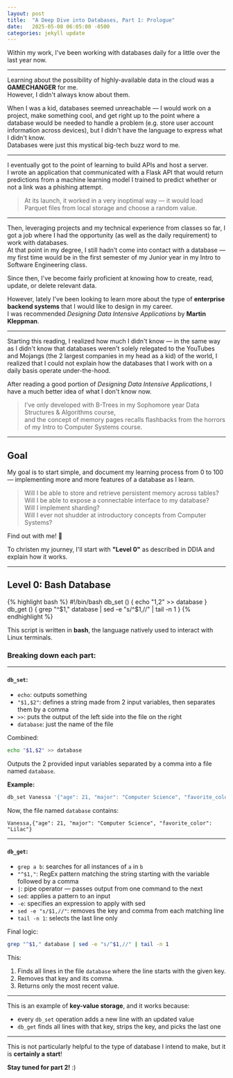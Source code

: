 ```yaml
---
layout: post
title:  "A Deep Dive into Databases, Part 1: Prologue"
date:   2025-05-08 06:05:00 -0500
categories: jekyll update
---
```


<p class="lead">
Within my work, I've been working with databases daily for a little over the last year now.
</p>

---

Learning about the possibility of highly-available data in the cloud was a **GAMECHANGER** for me.  
However, I didn't always know about them.

When I was a kid, databases seemed unreachable — I would work on a project, make something cool, and get right up to the point where a database would be needed to handle a problem (e.g. store user account information across devices), but I didn't have the language to express what I didn't know.  
Databases were just this mystical big-tech buzz word to me.

---

I eventually got to the point of learning to build APIs and host a server.  
I wrote an application that communicated with a Flask API that would return predictions from a machine learning model I trained to predict whether or not a link was a phishing attempt.

> At its launch, it worked in a very inoptimal way — it would load Parquet files from local storage and choose a random value.

---

Then, leveraging projects and my technical experience from classes so far, I got a job where I had the opportunity (as well as the daily requirement) to work with databases.  
At that point in my degree, I still hadn't come into contact with a database — my first time would be in the first semester of my Junior year in my Intro to Software Engineering class.

Since then, I've become fairly proficient at knowing how to create, read, update, or delete relevant data.

However, lately I've been looking to learn more about the type of **enterprise backend systems** that I would like to design in my career.  
I was recommended *Designing Data Intensive Applications* by **Martin Kleppman**.

---

Starting this reading, I realized how much I didn't know — in the same way as I didn't know that databases weren't solely relegated to the YouTubes and Mojangs (the 2 largest companies in my head as a kid) of the world, I realized that I could not explain how the databases that I work with on a daily basis operate under-the-hood.

After reading a good portion of *Designing Data Intensive Applications*, I have a much better idea of what I don't know now.

> I've only developed with B-Trees in my Sophomore year Data Structures & Algorithms course,  
> and the concept of memory pages recalls flashbacks from the horrors of my Intro to Computer Systems course.

---

## Goal

My goal is to start simple, and document my learning process from 0 to 100 — implementing more and more features of a database as I learn.

> Will I be able to store and retrieve persistent memory across tables?  
> Will I be able to expose a connectable interface to my database?  
> Will I implement sharding?  
> Will I ever not shudder at introductory concepts from Computer Systems?

Find out with me! 🙂

To christen my journey, I'll start with **"Level 0"** as described in DDIA and explain how it works.

---

## Level 0: Bash Database

{% highlight bash %}
#!/bin/bash
db_set () {
    echo "$1,$2" >> database
}
db_get () {
    grep "^$1," database | sed -e "s/^$1,//" | tail -n 1
}
{% endhighlight %}

This script is written in **bash**, the language natively used to interact with Linux terminals.

### Breaking down each part:

---

#### `db_set`:

- `echo`: outputs something  
- `"$1,$2"`: defines a string made from 2 input variables, then separates them by a comma  
- `>>`: puts the output of the left side into the file on the right  
- `database`: just the name of the file

Combined:
```bash
echo "$1,$2" >> database
````

Outputs the 2 provided input variables separated by a comma into a file named `database`.

**Example:**

```bash
db_set Vanessa '{"age": 21, "major": "Computer Science", "favorite_color": "Lilac"}'
```

Now, the file named `database` contains:

```
Vanessa,{"age": 21, "major": "Computer Science", "favorite_color": "Lilac"}
```

---

#### `db_get`:

* `grep a b`: searches for all instances of `a` in `b`
* `"^$1,"`: RegEx pattern matching the string starting with the variable followed by a comma
* `|`: pipe operator — passes output from one command to the next
* `sed`: applies a pattern to an input
* `-e`: specifies an expression to apply with sed
* `sed -e "s/$1,//"`: removes the key and comma from each matching line
* `tail -n 1`: selects the last line only

Final logic:

```bash
grep "^$1," database | sed -e "s/^$1,//" | tail -n 1
```

This:

1. Finds all lines in the file `database` where the line starts with the given key.
2. Removes that key and its comma.
3. Returns only the most recent value.

---

This is an example of **key-value storage**, and it works because:

* every `db_set` operation adds a new line with an updated value
* `db_get` finds all lines with that key, strips the key, and picks the last one

---

This is not particularly helpful to the type of database I intend to make,
but it is **certainly a start**!

**Stay tuned for part 2!** :)